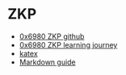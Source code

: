 # ZKP
- [0x6980 ZKP github](https://github.com/0x6980/zkp-notes)
- [0x6980 ZKP learning journey](https://0x6980.github.io/zkp-notes/)
- [katex](https://katex.org/docs/supported.html)
- [Markdown guide](https://www.markdownguide.org/basic-syntax/)
